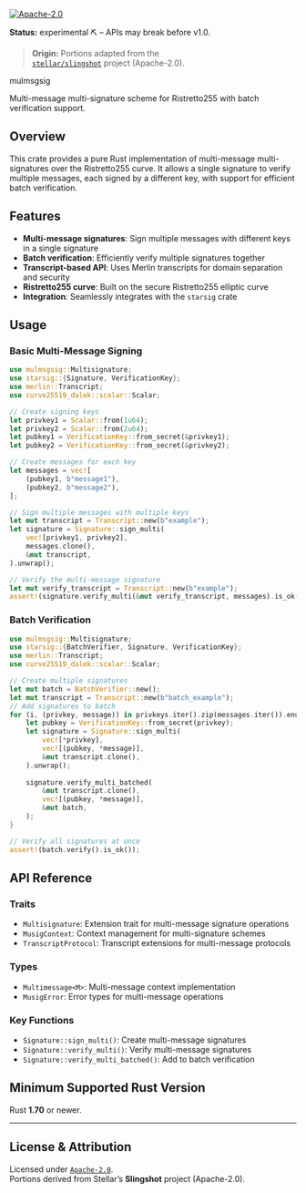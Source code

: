 [![Apache-2.0](https://img.shields.io/badge/license-Apache%202.0-blue)](/LICENSE)
<!-- CI badge example; uncomment when you have CI -->
<!-- [![CI](https://github.com/twilight-project/zkos-rust/actions/workflows/ci.yml/badge.svg)](https://github.com/twilight-project/zkos-rust/actions/workflows/ci.yml) -->

**Status:** experimental ⛏️ – APIs may break before v1.0.

> **Origin:** Portions adapted from the  
> [`stellar/slingshot`](https://github.com/stellar/slingshot/tree/main/musig) project (Apache-2.0).

 mulmsgsig

Multi-message multi-signature scheme for Ristretto255 with batch verification support.

## Overview

This crate provides a pure Rust implementation of multi-message multi-signatures over the Ristretto255 curve. It allows a single signature to verify multiple messages, each signed by a different key, with support for efficient batch verification.

## Features

- **Multi-message signatures**: Sign multiple messages with different keys in a single signature
- **Batch verification**: Efficiently verify multiple signatures together
- **Transcript-based API**: Uses Merlin transcripts for domain separation and security
- **Ristretto255 curve**: Built on the secure Ristretto255 elliptic curve
- **Integration**: Seamlessly integrates with the `starsig` crate


## Usage

### Basic Multi-Message Signing

```rust
use mulmsgsig::Multisignature;
use starsig::{Signature, VerificationKey};
use merlin::Transcript;
use curve25519_dalek::scalar::Scalar;

// Create signing keys
let privkey1 = Scalar::from(1u64);
let privkey2 = Scalar::from(2u64);
let pubkey1 = VerificationKey::from_secret(&privkey1);
let pubkey2 = VerificationKey::from_secret(&privkey2);

// Create messages for each key
let messages = vec![
    (pubkey1, b"message1"),
    (pubkey2, b"message2"),
];

// Sign multiple messages with multiple keys
let mut transcript = Transcript::new(b"example");
let signature = Signature::sign_multi(
    vec![privkey1, privkey2],
    messages.clone(),
    &mut transcript,
).unwrap();

// Verify the multi-message signature
let mut verify_transcript = Transcript::new(b"example");
assert!(signature.verify_multi(&mut verify_transcript, messages).is_ok());
```

### Batch Verification

```rust
use mulmsgsig::Multisignature;
use starsig::{BatchVerifier, Signature, VerificationKey};
use merlin::Transcript;
use curve25519_dalek::scalar::Scalar;

// Create multiple signatures
let mut batch = BatchVerifier::new();
let mut transcript = Transcript::new(b"batch_example");
// Add signatures to batch
for (i, (privkey, message)) in privkeys.iter().zip(messages.iter()).enumerate() {
    let pubkey = VerificationKey::from_secret(privkey);
    let signature = Signature::sign_multi(
        vec![*privkey],
        vec![(pubkey, *message)],
        &mut transcript.clone(),
    ).unwrap();
    
    signature.verify_multi_batched(
        &mut transcript.clone(),
        vec![(pubkey, *message)],
        &mut batch,
    );
}

// Verify all signatures at once
assert!(batch.verify().is_ok());
```

## API Reference

### Traits

- `Multisignature`: Extension trait for multi-message signature operations
- `MusigContext`: Context management for multi-signature schemes
- `TranscriptProtocol`: Transcript extensions for multi-message protocols

### Types

- `Multimessage<M>`: Multi-message context implementation
- `MusigError`: Error types for multi-message operations

### Key Functions

- `Signature::sign_multi()`: Create multi-message signatures
- `Signature::verify_multi()`: Verify multi-message signatures
- `Signature::verify_multi_batched()`: Add to batch verification


## Minimum Supported Rust Version

Rust **1.70** or newer.

---

## License & Attribution

Licensed under [`Apache-2.0`](../../LICENSE).  
Portions derived from Stellar’s **Slingshot** project (Apache-2.0).
